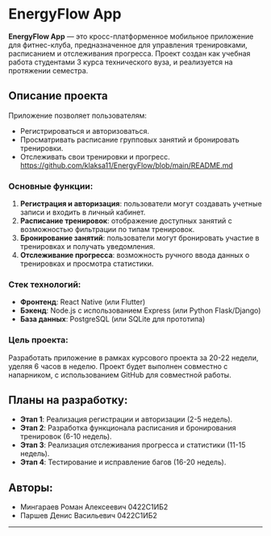 # **EnergyFlow App**

**EnergyFlow App** — это кросс-платформенное мобильное приложение для фитнес-клуба, предназначенное для управления тренировками, расписанием и отслеживания прогресса. Проект создан как учебная работа студентами 3 курса технического вуза, и реализуется на протяжении семестра.

## **Описание проекта**
Приложение позволяет пользователям:
- Регистрироваться и авторизоваться.
- Просматривать расписание групповых занятий и бронировать тренировки.
- Отслеживать свои тренировки и прогресс.
https://github.com/klaksa11/EnergyFlow/blob/main/README.md
### **Основные функции:**
1. **Регистрация и авторизация**: пользователи могут создавать учетные записи и входить в личный кабинет.
2. **Расписание тренировок**: отображение доступных занятий с возможностью фильтрации по типам тренировок.
3. **Бронирование занятий**: пользователи могут бронировать участие в тренировках и получать уведомления.
4. **Отслеживание прогресса**: возможность ручного ввода данных о тренировках и просмотра статистики.

### **Стек технологий**:
- **Фронтенд**: React Native (или Flutter)
- **Бэкенд**: Node.js с использованием Express (или Python Flask/Django)
- **База данных**: PostgreSQL (или SQLite для прототипа)

### **Цель проекта**:
Разработать приложение в рамках курсового проекта за 20-22 недели, уделяя 6 часов в неделю. Проект будет выполнен совместно с напарником, с использованием GitHub для совместной работы.

## **Планы на разработку**:
- **Этап 1**: Реализация регистрации и авторизации (2-5 недель).
- **Этап 2**: Разработка функционала расписания и бронирования тренировок (6-10 недель).
- **Этап 3**: Реализация отслеживания прогресса и статистики (11-15 недель).
- **Этап 4**: Тестирование и исправление багов (16-20 недель).

## **Авторы**:
- Мингараев Роман Алексеевич 0422С1ИБ2
- Паршев Денис Васильевич 0422С1ИБ2

---
